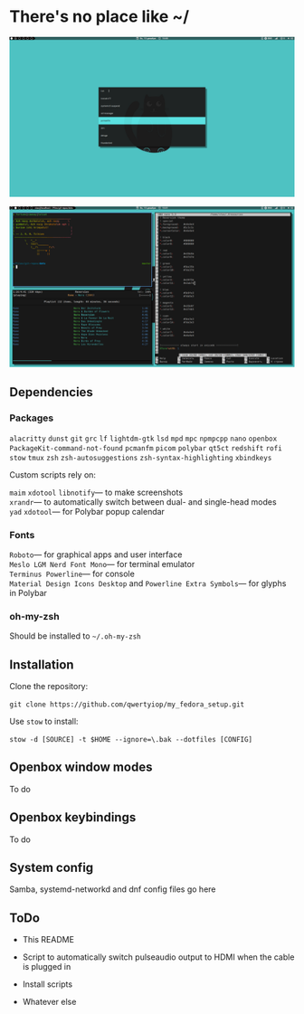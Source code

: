 # There's no place like ~/

![Image](1607853005.png)

![Image](1607853070.png)


## Dependencies

### Packages

`alacritty` `dunst` `git` `grc` `lf` `lightdm-gtk` `lsd` `mpd` `mpc` `npmpcpp` `nano` `openbox` `PackageKit-command-not-found` `pcmanfm` `picom` `polybar` `qt5ct` `redshift` `rofi` `stow` `tmux` `zsh` `zsh-autosuggestions` `zsh-syntax-highlighting` `xbindkeys`

Custom scripts rely on:

`maim` `xdotool` `libnotify`— to make screenshots<br/>
`xrandr`— to automatically switch between dual- and single-head modes<br/>
`yad`  `xdotool`— for Polybar popup calendar<br/>

### Fonts

`Roboto`— for graphical apps and user interface<br/>
`Meslo LGM Nerd Font Mono`— for terminal emulator<br/>
`Terminus Powerline`— for console<br/>
`Material Design Icons Desktop` and `Powerline Extra Symbols`— for glyphs in Polybar<br/>

### oh-my-zsh

Should be installed to `~/.oh-my-zsh`


## Installation

Clone the repository:

  `git clone https://github.com/qwertyiop/my_fedora_setup.git`

Use `stow` to install:

  `stow -d [SOURCE] -t $HOME --ignore=\.bak --dotfiles [CONFIG]`


## Openbox window modes

To do


## Openbox keybindings

To do


## System config

Samba, systemd-networkd and dnf config files go here


## ToDo

* This README

* Script to automatically switch pulseaudio output to HDMI when the cable is plugged in

* Install scripts

* Whatever else
